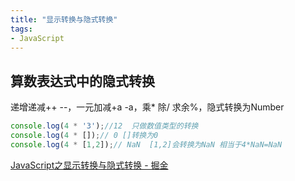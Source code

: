 ```yaml
---
title: "显示转换与隐式转换"
tags: 
- JavaScript
---
```


## 算数表达式中的隐式转换

递增递减++ --，一元加减+a -a，乘* 除/ 求余%，隐式转换为Number

```js
console.log(4 * '3');//12  只做数值类型的转换
console.log(4 * []);// 0 []转换为0
console.log(4 * [1,2]);// NaN  [1,2]会转换为NaN 相当于4*NaN=NaN
```

[JavaScript之显示转换与隐式转换 - 掘金](https://juejin.cn/post/7097049838915125285)